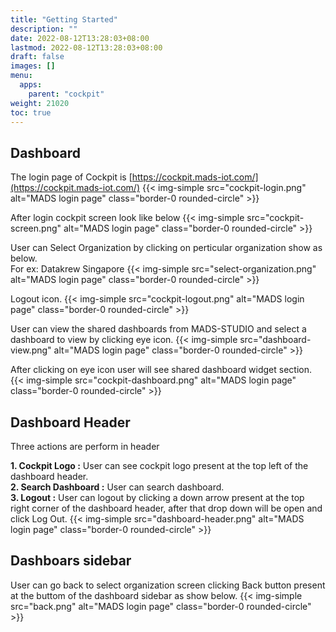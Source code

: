 ```yaml
---
title: "Getting Started"
description: ""
date: 2022-08-12T13:28:03+08:00
lastmod: 2022-08-12T13:28:03+08:00
draft: false
images: []
menu:
  apps:
    parent: "cockpit"
weight: 21020
toc: true
---
```



## Dashboard
The login page of Cockpit is [https://cockpit.mads-iot.com/](https://cockpit.mads-iot.com/)
{{< img-simple src="cockpit-login.png" alt="MADS login page" class="border-0 rounded-circle" >}}

After login cockpit screen look like below
{{< img-simple src="cockpit-screen.png" alt="MADS login page" class="border-0 rounded-circle" >}}

User can Select Organization by clicking on perticular organization show as below.<br/>
For ex: Datakrew Singapore 
{{< img-simple src="select-organization.png" alt="MADS login page" class="border-0 rounded-circle" >}}

Logout icon.
{{< img-simple src="cockpit-logout.png" alt="MADS login page" class="border-0 rounded-circle" >}}

User can view the shared dashboards from MADS-STUDIO and select a dashboard to view by clicking eye icon.
{{< img-simple src="dashboard-view.png" alt="MADS login page" class="border-0 rounded-circle" >}}

After clicking on eye icon user will see shared dashboard widget section.
{{< img-simple src="cockpit-dashboard.png" alt="MADS login page" class="border-0 rounded-circle" >}}

## Dashboard Header
Three actions are perform in header<br/>

**1. Cockpit Logo :**
User can see cockpit logo present at the top left of the dashboard header.<br/>
**2. Search Dashboard :**
User can search dashboard.<br/>
**3. Logout :** 
User can logout by clicking a down arrow present at the top right corner of the dashboard header, after that drop down will be open and click Log Out.
{{< img-simple src="dashboard-header.png" alt="MADS login page" class="border-0 rounded-circle" >}}

## Dashboars sidebar

User can go back to select organization screen clicking Back button present at the buttom of the dashboard sidebar as show below.
{{< img-simple src="back.png" alt="MADS login page" class="border-0 rounded-circle" >}}






